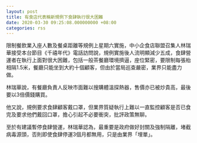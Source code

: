 ```yaml
---
layout: post
title: 有食店代表稱新規例下食肆執行很大困難
date: 2020-03-30 09:25:08.000000000 +08:00
categories: rss
---
```


限制餐飲業入座人數及餐桌距離等規例上星期六實施，中小企食店聯盟召集人林瑞華接受本台節目《千禧年代》電話訪問說，規例實施後人流明顯減少五成，食肆營運者在執行上面對很大困難，包括一般茶餐廳環境擠逼，座位緊密，要限制每張枱相隔1.5米，餐廳只能坐到大約十個顧客，但由於當局巡查嚴密，業界只能盡力做。

林瑞華說，有餐廳負責人反映市面難以搜購體溫探熱器，售價亦已被炒貴高，最後要以3倍價錢購買。

他又說，規例要求食肆顧客戴口罩，但業界質疑執行上難以一直監控顧客是否已食完及要求他們戴回口罩，擔心引起不必要衝突，批評政策無聊。

至於有建議暫停食肆營運，林瑞華認為，最重要是政府做好封關及強制隔離，堵截病毒源頭，否則即使食肆停運3個月都無用，只是由業界「埋單」。
